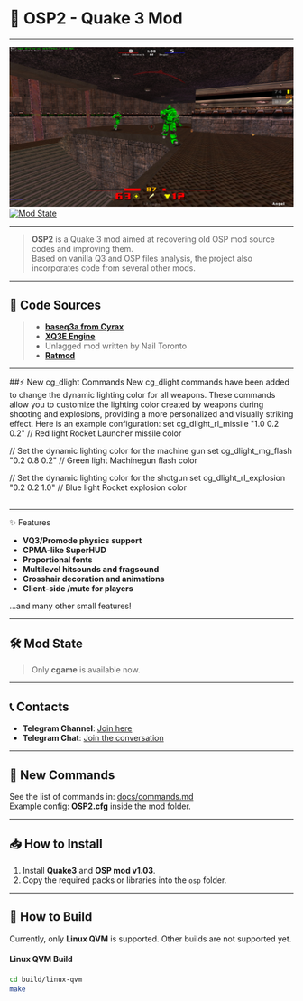 # 🌌 OSP2 - Quake 3 Mod

---

![OSP2 Screenshot](https://github.com/snems/OSP2/blob/master/docs/shot.jpg?raw=true)  
[![Mod State](https://img.shields.io/badge/Mod%20State-Development-yellow)](https://github.com/snems/OSP2)

---

> **OSP2** is a Quake 3 mod aimed at recovering old OSP mod source codes and improving them.  
> Based on vanilla Q3 and OSP files analysis, the project also incorporates code from several other mods.

---

## 📂 Code Sources
> - **[baseq3a from Cyrax](https://github.com/ec-/baseq3a)**
> - **[XQ3E Engine](https://github.com/xq3e/engine)**
> - Unlagged mod written by Nail Toronto
> - **[Ratmod](https://github.com/rdntcntrl/ratoa_gamecode)**

---

##⚡ New cg_dlight Commands
New cg_dlight commands have been added to change the dynamic lighting color for all weapons. These commands allow you to customize the lighting color created by weapons during shooting and explosions, providing a more personalized and visually striking effect. Here is an example configuration:
set cg_dlight_rl_missile "1.0 0.2 0.2"  // Red light Rocket Launcher missile color

// Set the dynamic lighting color for the machine gun
set cg_dlight_mg_flash "0.2 0.8 0.2"  // Green light Machinegun flash color

// Set the dynamic lighting color for the shotgun
set cg_dlight_rl_explosion "0.2 0.2 1.0"  // Blue light Rocket explosion color
## 
---
✨ Features

- **VQ3/Promode physics support**
- **CPMA-like SuperHUD**
- **Proportional fonts**
- **Multilevel hitsounds and fragsound**
- **Crosshair decoration and animations**
- **Client-side /mute for players**

...and many other small features!

---

## 🛠 Mod State
> Only **cgame** is available now.

---

## 📞 Contacts

- **Telegram Channel**: [Join here](https://t.me/q3osp2)
- **Telegram Chat**: [Join the conversation](https://t.me/q3_osp2)

---

## 📝 New Commands

See the list of commands in: [docs/commands.md](docs/commands.md)  
Example config: **OSP2.cfg** inside the mod folder.

---

## 📥 How to Install

1. Install **Quake3** and **OSP mod v1.03**.
2. Copy the required packs or libraries into the `osp` folder.

---

## 🔨 How to Build

Currently, only **Linux QVM** is supported. Other builds are not supported yet.

#### Linux QVM Build

```bash
cd build/linux-qvm
make
